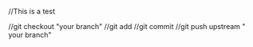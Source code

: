 //This is a test

//git checkout "your branch"
//git add
//git commit
//git push upstream " your branch"